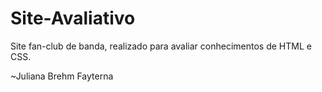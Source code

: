 # Site-Avaliativo
Site fan-club de banda, realizado para avaliar conhecimentos de HTML e CSS.


~Juliana Brehm Fayterna
